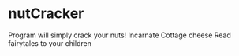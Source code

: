 # nutCracker
Program will simply crack your nuts!
Incarnate
Cottage cheese
Read fairytales to your children

